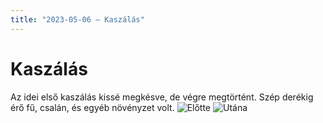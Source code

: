 ```yaml
---
title: "2023-05-06 – Kaszálás"
---
```


# Kaszálás
Az idei első kaszálás kissé megkésve, de végre megtörtént. 
Szép derékig érő fű, csalán, és egyéb növényzet volt. 
![Előtte](/tanya/img/elotte.jpg)
![Utána](/tanya/img/utana.jpg)
